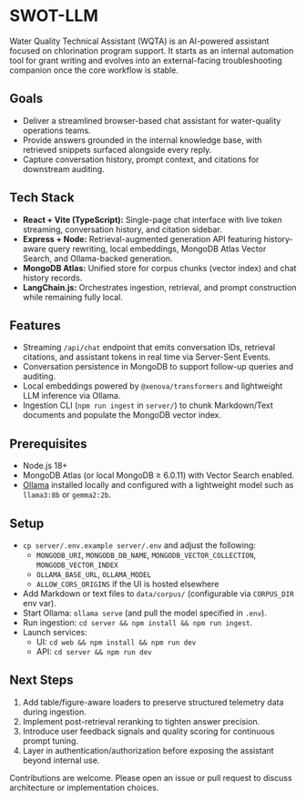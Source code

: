 # SWOT-LLM

Water Quality Technical Assistant (WQTA) is an AI-powered assistant focused on chlorination program support. It starts as an internal automation tool for grant writing and evolves into an external-facing troubleshooting companion once the core workflow is stable.

## Goals
- Deliver a streamlined browser-based chat assistant for water-quality operations teams.
- Provide answers grounded in the internal knowledge base, with retrieved snippets surfaced alongside every reply.
- Capture conversation history, prompt context, and citations for downstream auditing.

## Tech Stack
- **React + Vite (TypeScript):** Single-page chat interface with live token streaming, conversation history, and citation sidebar.
- **Express + Node:** Retrieval-augmented generation API featuring history-aware query rewriting, local embeddings, MongoDB Atlas Vector Search, and Ollama-backed generation.
- **MongoDB Atlas:** Unified store for corpus chunks (vector index) and chat history records.
- **LangChain.js:** Orchestrates ingestion, retrieval, and prompt construction while remaining fully local.

## Features
- Streaming `/api/chat` endpoint that emits conversation IDs, retrieval citations, and assistant tokens in real time via Server-Sent Events.
- Conversation persistence in MongoDB to support follow-up queries and auditing.
- Local embeddings powered by `@xenova/transformers` and lightweight LLM inference via Ollama.
- Ingestion CLI (`npm run ingest` in `server/`) to chunk Markdown/Text documents and populate the MongoDB vector index.

## Prerequisites
- Node.js 18+
- MongoDB Atlas (or local MongoDB ≥ 6.0.11) with Vector Search enabled.
- [Ollama](https://ollama.com/) installed locally and configured with a lightweight model such as `llama3:8b` or `gemma2:2b`.

## Setup
- `cp server/.env.example server/.env` and adjust the following:
  - `MONGODB_URI`, `MONGODB_DB_NAME`, `MONGODB_VECTOR_COLLECTION`, `MONGODB_VECTOR_INDEX`
  - `OLLAMA_BASE_URL`, `OLLAMA_MODEL`
  - `ALLOW_CORS_ORIGINS` if the UI is hosted elsewhere
- Add Markdown or text files to `data/corpus/` (configurable via `CORPUS_DIR` env var).
- Start Ollama: `ollama serve` (and pull the model specified in `.env`).
- Run ingestion: `cd server && npm install && npm run ingest`.
- Launch services:
  - UI: `cd web && npm install && npm run dev`
  - API: `cd server && npm run dev`

## Next Steps
1. Add table/figure-aware loaders to preserve structured telemetry data during ingestion.
2. Implement post-retrieval reranking to tighten answer precision.
3. Introduce user feedback signals and quality scoring for continuous prompt tuning.
4. Layer in authentication/authorization before exposing the assistant beyond internal use.

Contributions are welcome. Please open an issue or pull request to discuss architecture or implementation choices.
